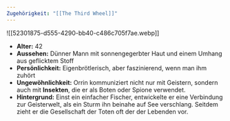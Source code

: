 ```yaml
---
Zugehörigkeit: "[[The Third Wheel]]"
---
```

![[52301875-d555-4290-bb40-c486c705f7ae.webp]]
- **Alter:** 42
- **Aussehen:** Dünner Mann mit sonnengegerbter Haut und einem Umhang aus geflicktem Stoff
- **Persönlichkeit:** Eigenbrötlerisch, aber faszinierend, wenn man ihm zuhört
- **Ungewöhnlichkeit:** Orrin kommuniziert nicht nur mit Geistern, sondern auch mit **Insekten**, die er als Boten oder Spione verwendet.
- **Hintergrund:** Einst ein einfacher Fischer, entwickelte er eine Verbindung zur Geisterwelt, als ein Sturm ihn beinahe auf See verschlang. Seitdem zieht er die Gesellschaft der Toten oft der der Lebenden vor.
